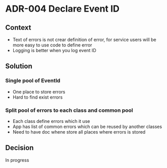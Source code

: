 # ADR-004 Declare Event ID

## Context
- Text of errors is not crear definition of error, for service users will be more easy to use code to define error
- Logging is better when you log event ID

## Solution
### Single pool of EventId
- One place to store errors
- Hard to find exist errors

### Split pool of errors to each class and common pool
- Each class define errors which it use
- App has list of common errors which can be reused by another classes
- Need to have doc whene store all places where errors is stored

## Decision
In progress
